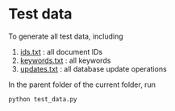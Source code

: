 # Test data

To generate all test data, including 

1. [ids.txt](/test/ids.txt) : all document IDs
2. [keywords.txt](/test/keywords.txt) : all keywords
3. [updates.txt](/test/updates.txt) : all database update operations

In the parent folder of the current folder, run 
```sh
python test_data.py
```